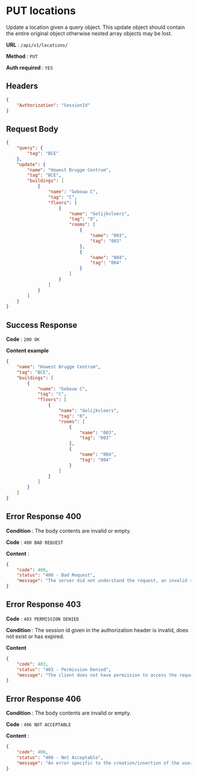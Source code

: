 # PUT locations

Update a location given a query object.
This update object should contain the entire original object otherwise nested array objects may be lost.

**URL** : `/api/v1/locations/`

**Method** : `PUT`

**Auth required** : `YES`

## Headers

```json
{
    "Authorization": "SessionId"
}
```

## Request Body

```json
{
    "query": {
        "tag": "BCE"
    },
    "update": {
        "name": "Howest Brugge Centrum",
        "tag": "BCE",
        "buildings": [
            {
                "name": "Gebouw C",
                "tag": "C",
                "floors": [
                    {
                        "name": "Gelijkvloers",
                        "tag": "0",
                        "rooms": [
                            {
                                "name": "003",
                                "tag": "003"
                            },
                            {
                                "name": "004",
                                "tag": "004"
                            }
                        ]
                    }
                ]
            }
        ]
    }
}
```

## Success Response

**Code** : `200 OK`

**Content example**

```json
{
    "name": "Howest Brugge Centrum",
    "tag": "BCE",
    "buildings": [
        {
            "name": "Gebouw C",
            "tag": "C",
            "floors": [
                {
                    "name": "Gelijkvloers",
                    "tag": "0",
                    "rooms": [
                        {
                            "name": "003",
                            "tag": "003"
                        },
                        {
                            "name": "004",
                            "tag": "004"
                        }
                    ]
                }
            ]
        }
    ]
}
```

## Error Response 400

**Condition** : The body contents are invalid or empty.

**Code** : `400 BAD REQUEST`

**Content** :

```json
{
    "code": 400,
    "status": "400 - Bad Request",
    "message": "The server did not understand the request, an invalid request body or headers may have been given."
}
```

## Error Response 403

**Code** : `403 PERMISSION DENIED`

**Condition** : The session id given in the authorization header is invalid, does not exist or has expired.

**Content**

```json
{
    "code": 403,
    "status": "403 - Permission Denied",
    "message": "The client does not have permission to access the requested resource."
}
```

## Error Response 406

**Condition** : The body contents are invalid or empty.

**Code** : `406 NOT ACCEPTABLE`

**Content** :

```json
{
    "code": 406,
    "status": "406 - Not Acceptable",
    "message": "An error specific to the creation/insertion of the user in the DB."
}
```